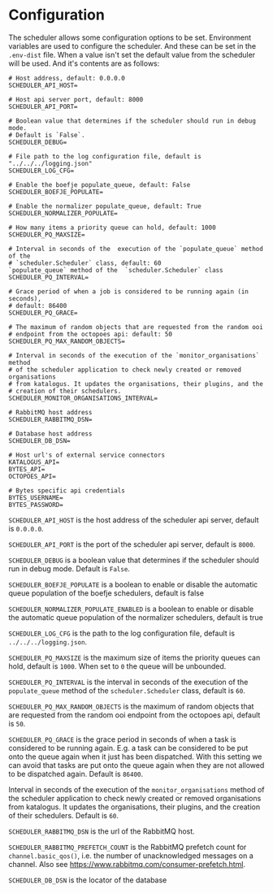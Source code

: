 # Configuration

The scheduler allows some configuration options to be set. Environment
variables are used to configure the scheduler. And these can be set in the
`.env-dist` file. When a value isn't set the default value from the scheduler
will be used. And it's contents are as follows:

```
# Host address, default: 0.0.0.0
SCHEDULER_API_HOST=

# Host api server port, default: 8000
SCHEDULER_API_PORT=

# Boolean value that determines if the scheduler should run in debug mode.
# Default is `False`.
SCHEDULER_DEBUG=

# File path to the log configuration file, default is "../../../logging.json"
SCHEDULER_LOG_CFG=

# Enable the boefje populate_queue, default: False
SCHEDULER_BOEFJE_POPULATE=

# Enable the normalizer populate_queue, default: True
SCHEDULER_NORMALIZER_POPULATE=

# How many items a priority queue can hold, default: 1000
SCHEDULER_PQ_MAXSIZE=

# Interval in seconds of the  execution of the `populate_queue` method of the
# `scheduler.Scheduler` class, default: 60
`populate_queue` method of the  `scheduler.Scheduler` class
SCHEDULER_PQ_INTERVAL=

# Grace period of when a job is considered to be running again (in seconds),
# default: 86400
SCHEDULER_PQ_GRACE=

# The maximum of random objects that are requested from the random ooi
# endpoint from the octopoes api: default: 50
SCHEDULER_PQ_MAX_RANDOM_OBJECTS=

# Interval in seconds of the execution of the `monitor_organisations` method
# of the scheduler application to check newly created or removed organisations
# from katalogus. It updates the organisations, their plugins, and the
# creation of their schedulers.
SCHEDULER_MONITOR_ORGANISATIONS_INTERVAL=

# RabbitMQ host address
SCHEDULER_RABBITMQ_DSN=

# Database host address
SCHEDULER_DB_DSN=

# Host url's of external service connectors
KATALOGUS_API=
BYTES_API=
OCTOPOES_API=

# Bytes specific api credentials
BYTES_USERNAME=
BYTES_PASSWORD=
```

`SCHEDULER_API_HOST` is the host address of the scheduler api server, default
is `0.0.0.0`.

`SCHEDULER_API_PORT` is the port of the scheduler api server, default is
`8000`.

`SCHEDULER_DEBUG` is a boolean value that determines if the scheduler should
run in debug mode. Default is `False`.

`SCHEDULER_BOEFJE_POPULATE` is a boolean to enable or disable the automatic
queue population of the boefje schedulers, default is false

`SCHEDULER_NORMALIZER_POPULATE_ENABLED` is a boolean to enable or disable the
automatic queue population of the normalizer schedulers, default is true

`SCHEDULER_LOG_CFG` is the path to the log configuration file, default is
`../../../logging.json`.

`SCHEDULER_PQ_MAXSIZE` is the maximum size of items the priority queues can
hold, default is `1000`. When set to `0` the queue will be unbounded.

`SCHEDULER_PQ_INTERVAL` is the interval in seconds of the execution of the
`populate_queue` method of the `scheduler.Scheduler` class, default is `60`.

`SCHEDULER_PQ_MAX_RANDOM_OBJECTS` is the maximum of random objects that are
requested from the random ooi endpoint from the octopoes api, default is `50`.

`SCHEDULER_PQ_GRACE` is the grace period in seconds of when a task is considered
to be running again. E.g. a task can be considered to be put onto the queue
again when it just has been dispatched. With this setting we can avoid that
tasks are put onto the queue again when they are not allowed to be dispatched
again. Default is `86400`.

Interval in seconds of the execution of the `monitor_organisations` method
of the scheduler application to check newly created or removed organisations
from katalogus. It updates the organisations, their plugins, and the
creation of their schedulers. Default is `60`.

`SCHEDULER_RABBITMQ_DSN` is the url of the RabbitMQ host.

`SCHEDULER_RABBITMQ_PREFETCH_COUNT` is the RabbitMQ prefetch count for
`channel.basic_qos()`, i.e. the number of unacknowledged messages on a channel.
Also see https://www.rabbitmq.com/consumer-prefetch.html.

`SCHEDULER_DB_DSN` is the locator of the database

